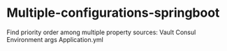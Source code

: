 # Multiple-configurations-springboot

Find priority order among multiple property sources:
  Vault
  Consul
  Environment args
  Application.yml
